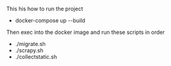 
This his how to run the project

* docker-compose up --build

Then exec into the docker image and run these scripts in order

* ./migrate.sh
* ./scrapy.sh
* ./collectstatic.sh
